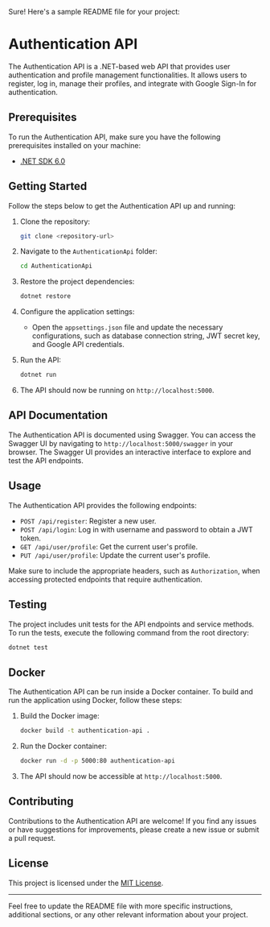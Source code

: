 Sure! Here's a sample README file for your project:

# Authentication API

The Authentication API is a .NET-based web API that provides user authentication and profile management functionalities. It allows users to register, log in, manage their profiles, and integrate with Google Sign-In for authentication.

## Prerequisites

To run the Authentication API, make sure you have the following prerequisites installed on your machine:

- [.NET SDK 6.0](https://dotnet.microsoft.com/download/dotnet/6.0)

## Getting Started

Follow the steps below to get the Authentication API up and running:

1. Clone the repository:

   ```bash
   git clone <repository-url>
   ```

2. Navigate to the `AuthenticationApi` folder:

   ```bash
   cd AuthenticationApi
   ```

3. Restore the project dependencies:

   ```bash
   dotnet restore
   ```

4. Configure the application settings:

   - Open the `appsettings.json` file and update the necessary configurations, such as database connection string, JWT secret key, and Google API credentials.

5. Run the API:

   ```bash
   dotnet run
   ```

6. The API should now be running on `http://localhost:5000`.

## API Documentation

The Authentication API is documented using Swagger. You can access the Swagger UI by navigating to `http://localhost:5000/swagger` in your browser. The Swagger UI provides an interactive interface to explore and test the API endpoints.

## Usage

The Authentication API provides the following endpoints:

- `POST /api/register`: Register a new user.
- `POST /api/login`: Log in with username and password to obtain a JWT token.
- `GET /api/user/profile`: Get the current user's profile.
- `PUT /api/user/profile`: Update the current user's profile.

Make sure to include the appropriate headers, such as `Authorization`, when accessing protected endpoints that require authentication.

## Testing

The project includes unit tests for the API endpoints and service methods. To run the tests, execute the following command from the root directory:

```bash
dotnet test
```

## Docker

The Authentication API can be run inside a Docker container. To build and run the application using Docker, follow these steps:

1. Build the Docker image:

   ```bash
   docker build -t authentication-api .
   ```

2. Run the Docker container:

   ```bash
   docker run -d -p 5000:80 authentication-api
   ```

3. The API should now be accessible at `http://localhost:5000`.

## Contributing

Contributions to the Authentication API are welcome! If you find any issues or have suggestions for improvements, please create a new issue or submit a pull request.

## License

This project is licensed under the [MIT License](LICENSE).

---

Feel free to update the README file with more specific instructions, additional sections, or any other relevant information about your project.
